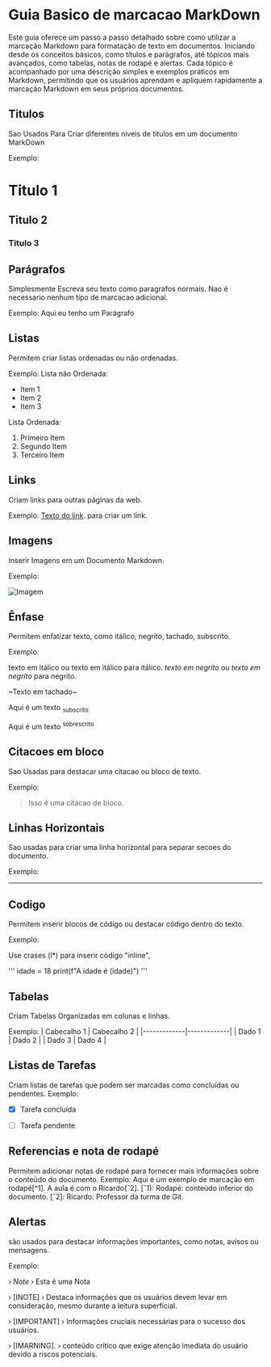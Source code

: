 # Guia Basico de marcacao MarkDown
Este guia oferece um passo a passo detalhado sobre como utilizar a marcação Markdown para
formatação de texto em documentos. Iniciando desde os conceitos básicos, como títulos e
parágrafos, até tópicos mais avançados, como tabelas, notas de rodapé e alertas. Cada tópico
é acompanhado por uma descrição simples e exemplos práticos em Markdown, permitindo que os
usuários aprendam e apliquem rapidamente a marcação Markdown em seus próprios documentos.

## Titulos 
Sao Usados Para Criar diferentes niveis de titulos em um documento MarkDown

Exemplo:
# Titulo 1
## Titulo 2
### Titulo 3



## Parágrafos
Simplesmente Escreva seu texto como paragrafos normais. Nao é necessario nenhum tipo de marcacao adicional.

Exemplo:
Aqui eu tenho um Parágrafo



## Listas
Permitem criar listas ordenadas ou não ordenadas.

Exemplo:
Lista não Ordenada:

* Item 1
* Item 2
* Item 3


Lista Ordenada:

1. Primeiro Item
2. Segundo Item
3. Terceiro Item


## Links
Criam links para outras páginas da web.

Exemplo:
[Texto do link](URL). para criar um link.


## Imagens
Inserir Imagens em um Documento Markdown.

Exemplo:

![Imagem](![download](https://github.com/PedroSenac123/atv002/assets/126249729/074fde51-eff4-46b5-aca2-1261870af686)
)


## Ênfase 

Permitem enfatizar texto, como itálico, negrito, tachado, subscrito.

Exemplo:

texto em itálico ou texto em itálico para itálico. *texto em negrito* ou _texto em negrito_ para negrito.


~Texto em tachado~

Aqui é um texto <sub> subscrito </sub>

Aqui é um texto <sup> sobrescrito </sup>

## Citacoes em bloco
Sao Usadas para destacar uma citacao ou bloco de texto.

Exemplo:

> Isso é uma citacao de bloco.


## Linhas Horizontais
Sao usadas para criar uma linha horizontal para separar secoes do documento.

Exemplo:

---


## Codigo
Permitem inserir blocos de código ou destacar código dentro do texto.

Exemplo:

Use crases (l*) para inserir código "inline",

'''
idade = 18
print(f"A idade é (idade)")
'''


## Tabelas
Criam Tabelas Organizadas em colunas e linhas.

Exemplo:
| Cabecalho 1 | Cabecalho 2 |
|-------------|-------------|
| Dado 1      | Dado 2      |
| Dado 3      | Dado 4      |



## Listas de Tarefas

Criam listas de tarefas que podem ser marcadas como concluídas ou pendentes.
Exemplo:
- [x] Tarefa concluída
- [ ] Tarefa pendente


## Referencias e nota de rodapé

Permitem adicionar notas de rodapé para fornecer mais informações sobre o conteúdo do documento.
Exemplo:
Aqui é um exemplo de marcação em rodapé[^1].
A aula é com o Ricardo{ˆ2].
[ˆ1): Rodapé: conteúdo inferior do documento.
[ˆ2]: Ricardo: Professor da turma de Git.

## Alertas

são usados para destacar informações importantes, como notas, avisos ou mensagens.

Exemplo:

› *Note*
› Esta é uma Nota

› [INOTE]
› Destaca informações que os usuários devem levar em consideração, mesmo durante a leitura superficial.

› [IMPORTANT]
› Informações cruciais necessárias para o sucesso dos usuários.

› [IMARNING].
› conteúdo crítico que exige atenção imediata do usuário devido a riscos potenciais.
